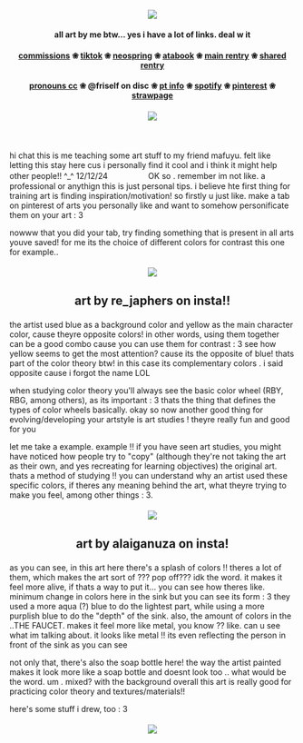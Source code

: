 #### <p align="center"> ![](https://files.catbox.moe/esw0fj.png)
#### <p align="center"> all art by me btw... yes i have a lot of links. deal w it
#### <p align="center"> [commissions](https://fricomms.carrd.co/)  ❀  [tiktok](https://www.tiktok.com/@fri_core)  ❀  [neospring](https://neospring.org/@fri)  ❀  [atabook](https://fri.atabook.org)  ❀  [main rentry](https://rentry.co/feelbetter)  ❀  [shared rentry](https://rentry.co/samestation)
#### <p align="center">[pronouns cc](https://pronouns.cc/@nightic)  ❀   @friself on disc  ❀  [pt info](https://rentry.co/ptowner)  ❀  [spotify](https://open.spotify.com/user/31ajix25v2i4pz3etbcs3ve3rsmm?si=a6583ce8b4a94830)  ❀  [pinterest](https://pin.it/3agjiw2iX)  ❀  [strawpage](https://friself.straw.page/)

#### <p align="center"> ![](https://files.catbox.moe/m5m3yv.png)
ㅤ
ㅤ
ㅤ
ㅤ
ㅤ
ㅤ
ㅤ
ㅤ
ㅤ
ㅤ
ㅤ

hi chat this is me teaching some art stuff to my friend mafuyu. felt like letting this stay here cus i personally find it cool and i think it might help other people!! ^_^
12/12/24
ㅤ
ㅤ
ㅤ
ㅤ
OK so . remember im not like.  a professional or anythign this is just personal tips.
i believe hte first thing for training art is finding inspiration/motivation!
so firstly u just like. make a tab on pinterest of arts you personally like and want to somehow personificate them on your art : 3

nowww that you did your tab, try finding something that is present in all arts youve saved! for me its the choice of different colors for contrast
this one for example..
#### <p align="center"> ![](https://i.pinimg.com/736x/e8/46/2a/e8462ad23d7b166010602ca2c91856ef.jpg)
## <p align="center"> **art by re_japhers on insta!!**

the artist used blue as a background color and yellow as the main character color, cause theyre opposite colors!
in other words, using them together can be a good combo cause you can use them for contrast  : 3
see how yellow seems to get the most attention? cause its the opposite of blue!
thats part of the color theory btw!
in this case its complementary colors . i said opposite cause i forgot the name LOL

when studying color theory you'll always see the basic color wheel (RBY, RBG, among others), as its important : 3
thats the thing that defines the types of color wheels basically.
okay so now 
another good thing for evolving/developing your artstyle is art studies ! theyre really fun and good for you

let me take a example.
 example !! 
 if you have seen art studies, you might have noticed how people try to "copy" (although they're not taking the art as their own, and yes recreating for learning objectives) the original art.
 thats a method of studying !! you can understand  why an artist used these specific colors, if theres any meaning behind the art, what theyre trying to make you feel, among other things : 3.

#### <p align="center"> ![](https://i.pinimg.com/736x/c6/86/14/c68614f5901c929796c4cf50b425bf1c.jpg)
## <p align="center"> **art by alaiganuza on insta!**

as you can see, in this art here there's a splash of colors !! theres a lot of them, which makes the art sort of ??? pop off??? idk the word. it makes it feel more alive, if thats a way to put it...
you can see how theres like. minimum change in colors here in the sink but you can see its form : 3
they used a more aqua (?) blue to do the lightest part, while using a more purplish blue to do the "depth" of the sink.
also, the amount of colors in the ..THE FAUCET. makes it feel more like metal, you know ?? like. can u see what im talking about.
it looks like metal !! its even reflecting the person in front of the sink as you can see

not only that, there's also the soap bottle here! the way the artist painted makes it look more like a soap bottle and doesnt look too .. what would be the word. um . mixed? with the background
overall this art is really good for practicing color theory and textures/materials!! 

here's some stuff i drew, too : 3
#### <p align="center"> ![](https://files.catbox.moe/go8hpf.png)
